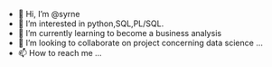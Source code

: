 - 👋 Hi, I’m @syrne
- 👀 I’m interested in python,SQL,PL/SQL.
- 🌱 I’m currently learning to become a business analysis
- 💞️ I’m looking to collaborate on project concerning data science ...
- 📫 How to reach me ...

<!---
syrne/syrne is a ✨ special ✨ repository because its `README.md` (this file) appears on your GitHub profile.
You can click the Preview link to take a look at your changes.
--->
